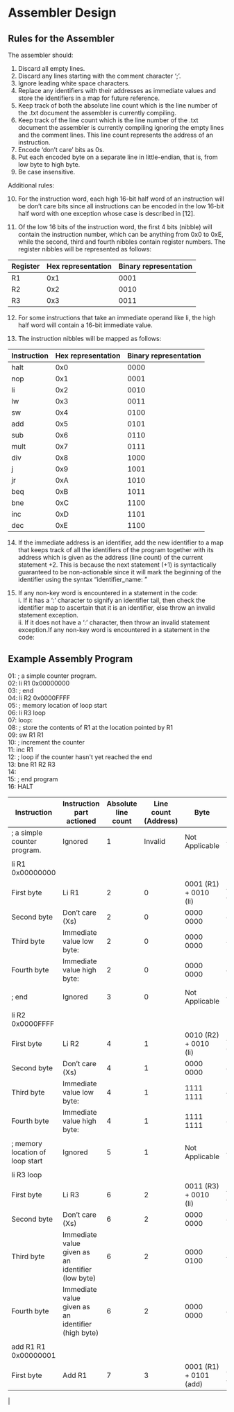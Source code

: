 # Assembler Design

## Rules for the Assembler

The assembler should:

1. Discard all empty lines.
2. Discard any lines starting with the comment character ‘;’.
3. Ignore leading white space characters.
4. Replace any identifiers with their addresses as immediate values and store the identifiers in a map for future reference.
5. Keep track of both the absolute line count which is the line number of the .txt document the assembler is currently compiling.
6. Keep track of the line count which is the line number of the .txt document the assembler is currently compiling ignoring the empty lines and the comment lines. This line count represents the address of an instruction.
7. Encode ‘don’t care’ bits as 0s.
8. Put each encoded byte on a separate line in little-endian, that is, from low byte to high byte.
9. Be case insensitive.

Additional rules:

10. For the instruction word, each high 16-bit half word of an instruction will be don’t care bits since all instructions can be encoded in the low 16-bit half word with one exception whose case is described in [12].

11. Of the low 16 bits of the instruction word, the first 4 bits (nibble) will contain the instruction number, which can be anything from 0x0 to 0xE, while the second, third and fourth nibbles contain register numbers. The register nibbles will be represented as follows:

| Register | Hex representation | Binary representation |
|----------|--------------------|-----------------------|
| R1       | 0x1                | 0001                  |
| R2       | 0x2                | 0010                  |
| R3       | 0x3                | 0011                  |

12. For some instructions that take an immediate operand like li, the high half word will contain a 16-bit immediate value.

13. The instruction nibbles will be mapped as follows:

| Instruction | Hex representation | Binary representation |
|-------------|--------------------|-----------------------|
| halt        | 0x0                | 0000                  |
| nop         | 0x1                | 0001                  |
| li          | 0x2                | 0010                  |
| lw          | 0x3                | 0011                  |
| sw          | 0x4                | 0100                  |
| add         | 0x5                | 0101                  |
| sub         | 0x6                | 0110                  |
| mult        | 0x7                | 0111                  |
| div         | 0x8                | 1000                  |
| j           | 0x9                | 1001                  |
| jr          | 0xA                | 1010                  |
| beq         | 0xB                | 1011                  |
| bne         | 0xC                | 1100                  |
| inc         | 0xD                | 1101                  |
| dec         | 0xE                | 1100                  |

14. If the immediate address is an identifier, add the new identifier to a map that keeps track of all the identifiers of the program together with its address which is given as the address (line count) of the current statement +2. This is because the next statement (+1) is syntactically guaranteed to be non-actionable since it will mark the beginning of the identifier using the syntax “identifier_name: ”

15. If any non-key word is encountered in a statement in the code:  
    i. If it has a ‘:’ character to signify an identifier tail, then check the identifier map to ascertain that it is an identifier, else throw an invalid statement exception.  
    ii. If it does not have a ‘:’ character, then throw an invalid statement exception.If any non-key word is encountered in a statement in the code:  

Example Assembly Program
------------------------
01:	; a simple counter program.  
02:	li R1 0x00000000  
03:	; end  
04:	li R2 0x0000FFFF  
05:	; memory location of loop start  
06:	li R3 loop  
07:	loop:  
08:	; store the contents of R1 at the location pointed by R1  
09:	sw R1 R1  
10:	; increment the counter  
11:	inc R1  
12:	; loop if the counter hasn't yet reached the end  
13:	bne R1 R2 R3  
14:  
15:	; end program  
16:	HALT  

| Instruction                                       | Instruction part actioned | Absolute line count | Line count (Address) | Byte              | Rule          |
| ------------------------------------------------- | ------------------------ | ------------------- | -------------------- | ----------------- | ------------- |
| ; a simple counter program.                       | Ignored                  | 1                   | Invalid              | Not Applicable    | #2            |
|                                                   |                          |                     |                      |                   |               |
| li R1 0x00000000                                    |                          |                     |                      |                   |               |
| First byte                                          | Li R1                    | 2                   | 0                    | 0001 (R1) + 0010 (li) | #11 & #13    |
| Second byte                                         | Don’t care (Xs)          | 2                   | 0                    | 0000 0000          | #7            |
| Third byte                                          | Immediate value low byte: | 2                   | 0                    | 0000 0000          | #12           |
| Fourth byte                                         | Immediate value high byte:| 2                   | 0                    | 0000 0000          | #12           |
|                                                   |                          |                     |                      |                   |               |
| ; end                                             | Ignored                  | 3                   | 0                    | Not Applicable    | #2            |
|                                                   |                          |                     |                      |                   |               |
| li R2 0x0000FFFF                                    |                          |                     |                      |                   |               |
| First byte                                          | Li R2                    | 4                   | 1                    | 0010 (R2) + 0010 (li) | #11 & #13    |
| Second byte                                         | Don’t care (Xs)          | 4                   | 1                    | 0000 0000          | #7            |
| Third byte                                          | Immediate value low byte: | 4                   | 1                    | 1111 1111          | #12           |
| Fourth byte                                         | Immediate value high byte:| 4                   | 1                    | 1111 1111          | #12           |
|                                                   |                          |                     |                      |                   |               |
| ; memory location of loop start                   | Ignored                  | 5                   | 1                    | Not Applicable    | #2            |
|                                                   |                          |                     |                      |                   |               |
| li R3 loop                                        |                          |                     |                      |                   |               |
| First byte                                          | Li R3                    | 6                   | 2                    | 0011 (R3) + 0010 (li) | #11 & #13    |
| Second byte                                         | Don’t care (Xs)          | 6                   | 2                    | 0000 0000          | #7            |
| Third byte                                          | Immediate value given as an identifier (low byte) | 6 | 2 | 0000 0100 | #4,#6,#13  |
| Fourth byte                                         | Immediate value given as an identifier (high byte)| 6 | 2 | 0000 0000 | #4,#6,#14  |
|                                                   |                          |                     |                      |                   |               |
| add R1 R1 0x00000001                                |                          |                     |                      |                   |               |
| First byte                                          | Add R1                   | 7                   | 3                    | 0001 (R1) + 0101 (add)| #11 & #13    |
|
